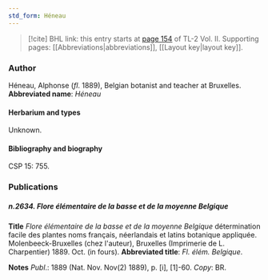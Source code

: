 ```yaml
---
std_form: Héneau
---
```


> [!cite] BHL link: this entry starts at [page 154](https://www.biodiversitylibrary.org/page/33068396) of TL-2 Vol. II.
> Supporting pages: [[Abbreviations|abbreviations]], [[Layout key|layout key]].

### Author

Héneau, Alphonse (*fl*. 1889), Belgian botanist and teacher at Bruxelles. 
**Abbreviated name**: *Héneau*

#### Herbarium and types

Unknown.

#### Bibliography and biography

CSP 15: 755.

### Publications

##### n.2634. Flore élémentaire de la basse et de la moyenne Belgique

**Title**
*Flore élémentaire de la basse et de la moyenne Belgique* détermination facile des plantes noms français, néerlandais et latins botanique appliquée. Molenbeeck-Bruxelles (chez l'auteur), Bruxelles (Imprimerie de L. Charpentier) 1889. Oct. (in fours).
**Abbreviated title**: *Fl. élém. Belgique*.

**Notes**
*Publ*.: 1889 (Nat. Nov. Nov(2) 1889), p. \[i\], \[1\]-60. *Copy*: BR.

